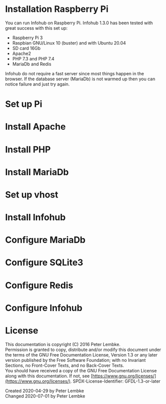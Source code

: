 # Installation Raspberry Pi
You can run Infohub on Raspberry Pi. Infohub 1.3.0 has been tested with great success with this set up:

* Raspberry Pi 3
* Raspbian GNU/Linux 10 (buster) and with Ubuntu 20.04
* SD card 16Gb
* Apache2
* PHP 7.3 and PHP 7.4
* MariaDb and Redis

Infohub do not require a fast server since most things happen in the browser. If the database server (MariaDb) is not warmed up then you can notice failure and just try again.

# Set up Pi

# Install Apache

# Install PHP

# Install MariaDb

# Set up vhost

# Install Infohub

# Configure MariaDb

# Configure SQLite3

# Configure Redis

# Configure Infohub

# License
This documentation is copyright (C) 2016 Peter Lembke.  
Permission is granted to copy, distribute and/or modify this document under the terms of the GNU Free Documentation License, Version 1.3 or any later version published by the Free Software Foundation; with no Invariant Sections, no Front-Cover Texts, and no Back-Cover Texts.  
You should have received a copy of the GNU Free Documentation License along with this documentation. If not, see [https://www.gnu.org/licenses/](https://www.gnu.org/licenses/).  SPDX-License-Identifier: GFDL-1.3-or-later  

Created 2020-04-29 by Peter Lembke  
Changed 2020-07-01 by Peter Lembke  
